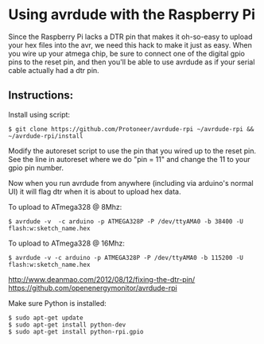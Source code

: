 Using avrdude with the Raspberry Pi
===================================

Since the Raspberry Pi lacks a DTR pin that makes it oh-so-easy to upload your hex files into
the avr, we need this hack to make it just as easy.  When you wire up your atmega chip, be sure
to connect one of the digital gpio pins to the reset pin, and then you'll be able to use avrdude
as if your serial cable actually had a dtr pin.

Instructions:
-------------

Install using script:

    $ git clone https://github.com/Protoneer/avrdude-rpi ~/avrdude-rpi && ~/avrdude-rpi/install



Modify the autoreset script to use the pin that you wired up to the reset pin.  See the line in
autoreset where we do "pin = 11" and change the 11 to your gpio pin number.

Now when you run avrdude from anywhere (including via arduino's normal UI) it will flag dtr when
it is about to upload hex data.

To upload to ATmega328 @ 8Mhz:

    $ avrdude -v  -c arduino -p ATMEGA328P -P /dev/ttyAMA0 -b 38400 -U flash:w:sketch_name.hex

To upload to ATmega328 @ 16Mhz: 

    $ avrdude -v -c arduino -p ATMEGA328P -P /dev/ttyAMA0 -b 115200 -U flash:w:sketch_name.hex

http://www.deanmao.com/2012/08/12/fixing-the-dtr-pin/
https://github.com/openenergymonitor/avrdude-rpi

Make sure Python is installed:

    $ sudo apt-get update
    $ sudo apt-get install python-dev
    $ sudo apt-get install python-rpi.gpio
